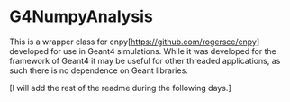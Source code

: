 # G4NumpyAnalysis

This is a wrapper class for cnpy[https://github.com/rogersce/cnpy] developed for use in Geant4 simulations. While it was developed for the framework of Geant4 it may be useful for other threaded applications, as such there is no dependence on Geant libraries.

[I will add the rest of the readme during the following days.]
